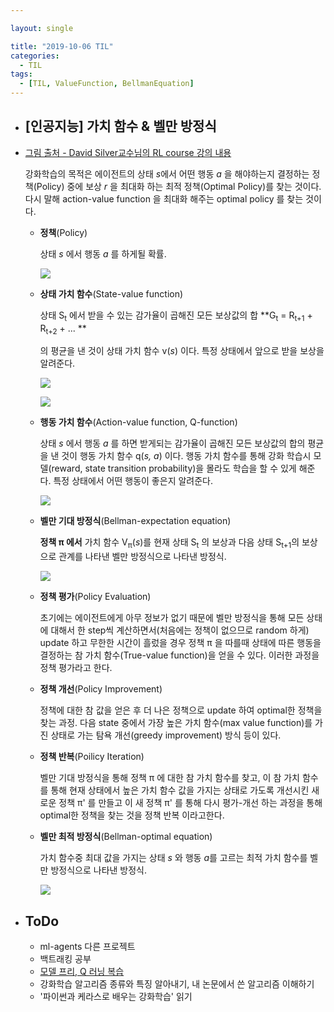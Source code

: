 ```yaml
---

layout: single

title: "2019-10-06 TIL"
categories:
  - TIL
tags:
  - [TIL, ValueFunction, BellmanEquation]
---
```


- ## [인공지능] 가치 함수 & 벨만 방정식



- [그림 출처 - David Silver교수님의 RL course 강의 내용](http://www0.cs.ucl.ac.uk/staff/d.silver/web/Teaching.html)

  
  
  강화학습의 목적은 에이전트의 상태 *s*에서 어떤 행동 *a* 을 해야하는지 결정하는 정책(Policy) 중에 보상 *r* 을 최대화 하는 최적 정책(Optimal Policy)를 찾는 것이다. 다시 말해 action-value function 을 최대화 해주는 optimal policy 를 찾는 것이다.
  
  
  
  - **정책**(Policy)
  
    상태 *s* 에서 행동 *a* 를 하게될 확률.
  
    ![](https://user-images.githubusercontent.com/18680116/66268377-d42d4680-e877-11e9-8255-f9e8d2a3fd50.png)
  
  
  
  - **상태 가치 함수**(State-value function)
  
    상태 S<sub>t</sub> 에서 받을 수 있는 감가율이 곱해진 모든 보상값의 합 **G<sub>t</sub> = R<sub>t+1</sub> +  R<sub>t+2</sub> + ... **
  
    의 평균을 낸 것이 상태 가치 함수  v(*s*) 이다. 특정 상태에서 앞으로 받을 보상을 알려준다.
  
    ![](https://user-images.githubusercontent.com/18680116/66268383-dee7db80-e877-11e9-9eee-e44aa78fa89f.png)
  
    ![](https://user-images.githubusercontent.com/18680116/66268387-e4452600-e877-11e9-943d-ea3977fb6ef9.png)
  
    
  
  - **행동 가치 함수**(Action-value function,  Q-function)
  
    상태 *s* 에서 행동 *a* 를 하면 받게되는 감가율이 곱해진 모든 보상값의 합의 평균을 낸 것이 행동 가치 함수 q(*s, a*) 이다. 행동 가치 함수를 통해 강화 학습시 모델(reward, state transition probability)을 몰라도 학습을 할 수 있게 해준다. 특정 상태에서 어떤 행동이 좋은지 알려준다.
  
    ![](https://user-images.githubusercontent.com/18680116/66268389-e9a27080-e877-11e9-943b-4a9c66a327f9.png)
  
    
  
  - **벨만 기대 방정식**(Bellman-expectation equation)
  
    **정책 π 에서** 가치 함수 V<sub>π</sub>(*s*)를 현재 상태 S<sub>t</sub> 의 보상과 다음 상태  S<sub>t+1</sub>의 보상으로 관계를 나타낸 벨만 방정식으로 나타낸 방정식. 
  
    ![](https://user-images.githubusercontent.com/18680116/66268465-89f89500-e878-11e9-90f9-07527e8f7050.png)
  
  - **정책 평가**(Policy Evaluation)
  
    초기에는 에이전트에게 아무 정보가 없기 때문에 벨만 방정식을 통해 모든 상태에 대해서 한 step씩 계산하면서(처음에는 정책이 없으므로 random 하게) update 하고 무한한 시간이 흘렀을 경우 정책 π 을 따를때 상태에 따른 행동을 결정하는 참 가치 함수(True-value function)을 얻을 수 있다. 이러한 과정을 정책 평가라고 한다.
  
    
  
  - **정책 개선**(Policy Improvement)
  
    정책에 대한 참 값을 얻은 후 더 나은 정책으로 update 하여 optimal한 정책을 찾는 과정. 다음 state 중에서 가장 높은 가치 함수(max value function)를 가진 상태로 가는 탐욕 개선(greedy improvement) 방식 등이 있다.
  
    
  
  - **정책 반복**(Poilicy Iteration)
  
    벨만 기대 방정식을 통해 정책 π 에 대한 참 가치 함수를 찾고, 이 참 가치 함수를 통해 현재 상태에서 높은 가치 함수 값을 가지는 상태로 가도록 개선시킨 새로운 정책 π' 를 만들고 이 새 정책 π' 를 통해 다시 평가-개선 하는 과정을 통해 optimal한 정책을 찾는 것을 정책 반복 이라고한다.
  
  
  
  - **벨만 최적 방정식**(Bellman-optimal equation)
  
    가치 함수중 최대 값을 가지는 상태 *s* 와 행동 *a*를 고르는 최적 가치 함수를 벨만 방정식으로 나타낸 방정식.
  
    ![](https://user-images.githubusercontent.com/18680116/66268642-5d457d00-e87a-11e9-9451-cd22a0b76e20.png)
  
  
  
  
  
- ## ToDo

  - ml-agents 다른 프로젝트
  - 백트래킹 공부
  - [모델 프리, Q 러닝 복습](http://www.modulabs.co.kr/RL_library/2621)
  - 강화학습 알고리즘 종류와 특징 알아내기, 내 논문에서 쓴 알고리즘 이해하기
  - '파이썬과 케라스로 배우는 강화학습' 읽기


